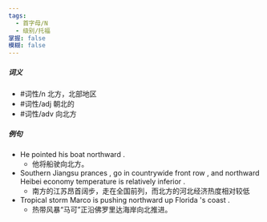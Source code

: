 ```yaml
---
tags:
  - 首字母/N
  - 级别/托福
掌握: false
模糊: false
---
```

##### 词义
- #词性/n  北方，北部地区
- #词性/adj  朝北的
- #词性/adv  向北方
##### 例句
- He pointed his boat northward .
	- 他将船驶向北方。
- Southern Jiangsu prances , go in countrywide front row , and northward Heibei economy temperature is relatively inferior .
	- 南方的江苏昂首阔步，走在全国前列，而北方的河北经济热度相对较低
- Tropical storm Marco is pushing northward up Florida 's coast .
	- 热带风暴“马可”正沿佛罗里达海岸向北推进。
